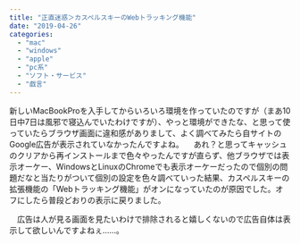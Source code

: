 ```yaml
---
title: "正直迷惑＞カスペルスキーのWebトラッキング機能"
date: "2019-04-26"
categories: 
  - "mac"
  - "windows"
  - "apple"
  - "pc系"
  - "ソフト・サービス"
  - "戯言"
---
```


新しいMacBookProを入手してからいろいろ環境を作っていたのですが（まあ10日中7日は風邪で寝込んでいたわけですが）、やっと環境ができたな、と思って使っていたらブラウザ画面に違和感がありまして、よく調べてみたら自サイトのGoogle広告が表示されていなかったんですよね。 　あれ？と思ってキャッシュのクリアから再インストールまで色々やったんですが直らず、他ブラウザでは表示オーケー、WindowsとLinuxのChromeでも表示オーケーだったので個別の問題だなと当たりがついて個別の設定を色々調べていった結果、カスペルスキーの拡張機能の「Webトラッキング機能」がオンになっていたのが原因でした。オフにしたら普段どおりの表示に戻りました。

　広告は人が見る画面を見たいわけで排除されると嬉しくないので広告自体は表示して欲しいんですよねぇ……。
